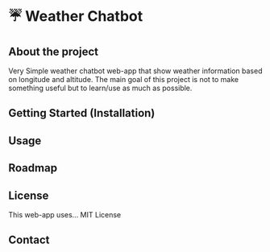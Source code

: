 # ☔️ Weather Chatbot

## About the project

Very Simple weather chatbot web-app that show weather information based on longitude and altitude.
The main goal of this project is not to make something useful but to learn/use as much as possible.

## Getting Started (Installation)

## Usage

## Roadmap

## License

This web-app uses... MIT License

## Contact
